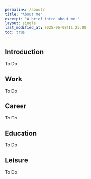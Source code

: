 ```yaml
---
permalink: /about/
title: "About Me"
excerpt: "A brief intro about me."
layout: single
last_modified_at: 2025-06-08T11:25:00
toc: true
---
```


## Introduction
To Do

## Work
To Do

## Career
To Do

## Education
To Do

## Leisure
To Do
